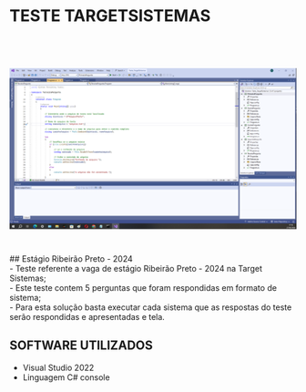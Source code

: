# TESTE TARGETSISTEMAS
<br>
<h1 align="center">
    <img src="./Teste_TargetSistemas/Imagens/fotoPerguntas01.png">
</h1>
<br>
## Estágio Ribeirão Preto - 2024
<br>
- Teste referente a vaga de estágio Ribeirão Preto - 2024 na Target Sistemas; 
<br>
- Este teste contem 5 perguntas que foram respondidas em formato de sistema;
<br>
- Para esta solução basta executar cada sistema que as respostas do teste serão respondidas e apresentadas e tela.
<br>

## SOFTWARE UTILIZADOS 
- Visual Studio 2022
- Linguagem C# console
